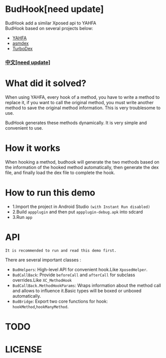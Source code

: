 # BudHook[need update]
BudHook add a similar Xposed api to YAHFA<br>
BudHook based on several projects below:
* [YAHFA](https://github.com/rk700/YAHFA)
* [asmdex](http://asm.ow2.org/doc/tutorial-asmdex.html)
* [TurboDex](https://github.com/asLody/TurboDex)

### [中文[need update]]()

# What did it solved?
When using YAHFA, every hook of a method, you have to write a method to replace it, if you want to call the original method, you must write another method to save the original method information. This is very troublesome to use.

BudHook generates these methods dynamically. It is very simple and convenient to use.

# How it works

When hooking a method, budhook will generate the two methods based on the information of the hooked method automatically, then generate the dex file, and finally load the dex file to complete the hook.

# How to run this demo
* 1.Import the project in Android Studio `(with Instant Run disabled)`
* 2.Build `appplugin` and then put `appplugin-debug.apk` into sdcard
* 3.Run `app`

# API
`It is recommended to run and read this demo first.`

There are several important classes : 

* `BudHelpers`: High-level API for convenient hook.Like `XposedHelper`.
* `BudCallBack`: Provide `beforeCall` and `afterCall` for subclass overrides.Like `XC_MethodHook`
* `BudCallBack.MethodHookParams`: Wraps information about the method call and allows to influence it.Basic types will be boxed or unboxed automatically.
* `BudBridge`: Export two core functions for hook: `hookMethod`,`hookManyMethod`.

# TODO

# LICENSE
